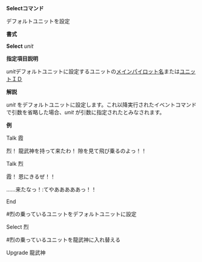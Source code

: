 **Selectコマンド**

デフォルトユニットを設定

**書式**

**Select** *unit*

**指定項目説明**

*unit*デフォルトユニットに設定するユニットの[メインパイロット名](メインパイロット名.md)または[ユニットＩＤ](ユニットＩＤ.md)

**解説**

*unit* をデフォルトユニットに設定します。これ以降実行されたイベントコマンドで引数を省略した場合、*unit* が引数に指定されたとみなされます。

**例**

Talk 霞

烈！ 龍武神を持って来たわ！ 隙を見て飛び乗るのよっ！！

Talk 烈

霞！ 恩にきるぜ！！

……来たなっ！:てやあああああっ！！

End

#烈の乗っているユニットをデフォルトユニットに設定

Select 烈

#烈の乗っているユニットを龍武神に入れ替える

Upgrade 龍武神
